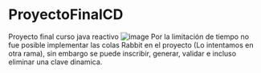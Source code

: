 # ProyectoFinalCD
Proyecto final curso java reactivo
![image](https://github.com/nastab/proyectoFinalCD/assets/81190558/12ea9974-c0e1-4124-a6fc-a493382ff583)
Por la limitación de tiempo no fue posible implementar las colas Rabbit en el proyecto (Lo intentamos en otra rama), sin embargo se puede inscribir, generar, validar e incluso eliminar una clave dinamica.
